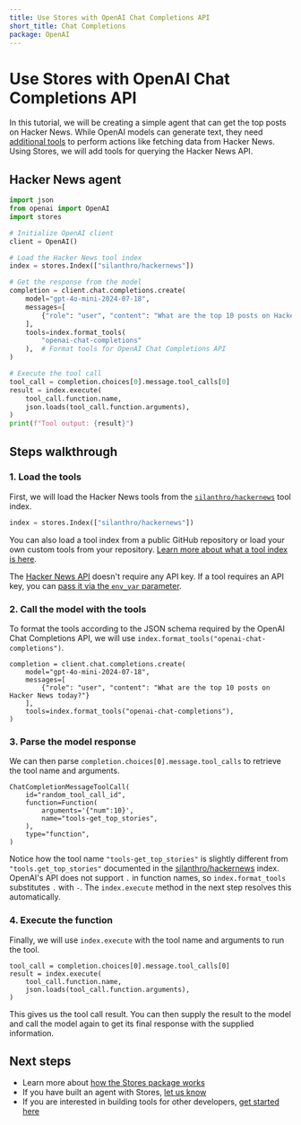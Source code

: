 ```yaml
---
title: Use Stores with OpenAI Chat Completions API
short_title: Chat Completions
package: OpenAI
---
```


# Use Stores with OpenAI Chat Completions API

In this tutorial, we will be creating a simple agent that can get the top posts on Hacker News. While OpenAI models can generate text, they need [additional tools](https://platform.openai.com/docs/guides/function-calling?api-mode=chat) to perform actions like fetching data from Hacker News. Using Stores, we will add tools for querying the Hacker News API.

## Hacker News agent

```python
import json
from openai import OpenAI
import stores

# Initialize OpenAI client
client = OpenAI()

# Load the Hacker News tool index
index = stores.Index(["silanthro/hackernews"])

# Get the response from the model
completion = client.chat.completions.create(
    model="gpt-4o-mini-2024-07-18",
    messages=[
        {"role": "user", "content": "What are the top 10 posts on Hacker News today?"}
    ],
    tools=index.format_tools(
        "openai-chat-completions"
    ),  # Format tools for OpenAI Chat Completions API
)

# Execute the tool call
tool_call = completion.choices[0].message.tool_calls[0]
result = index.execute(
    tool_call.function.name,
    json.loads(tool_call.function.arguments),
)
print(f"Tool output: {result}")
```

## Steps walkthrough

### 1. Load the tools

First, we will load the Hacker News tools from the [`silanthro/hackernews`](https://github.com/silanthro/hackernews) tool index.

```python
index = stores.Index(["silanthro/hackernews"])
```

You can also load a tool index from a public GitHub repository or load your own custom tools from your repository. [Learn more about what a tool index is here](/docs/guide/_index/what_is_an_index).


The [Hacker News API](https://github.com/HackerNews/API) doesn't require any API key. If a tool requires an API key, you can [pass it via the `env_var` parameter](/docs/guide/remote_index/environment_variables).

### 2. Call the model with the tools

To format the tools according to the JSON schema required by the OpenAI Chat Completions API, we will use `index.format_tools("openai-chat-completions")`.

```python{6}
completion = client.chat.completions.create(
    model="gpt-4o-mini-2024-07-18",
    messages=[
        {"role": "user", "content": "What are the top 10 posts on Hacker News today?"}
    ],
    tools=index.format_tools("openai-chat-completions"),
)
```

### 3. Parse the model response

We can then parse `completion.choices[0].message.tool_calls` to retrieve the tool name and arguments.

```python{3-6}[completion.choices[0\\].message.tool_calls[0\\]]
ChatCompletionMessageToolCall(
    id="random_tool_call_id",
    function=Function(
        arguments='{"num":10}',
        name="tools-get_top_stories",
    ),
    type="function",
)
```

Notice how the tool name `"tools-get_top_stories"` is slightly different from `"tools.get_top_stories"` documented in the [silanthro/hackernews](https://github.com/silanthro/hackernews) index. OpenAI's API does not support `.` in function names, so `index.format_tools` substitutes `.` with `-`. The `index.execute` method in the next step resolves this automatically.

### 4. Execute the function

Finally, we will use `index.execute` with the tool name and arguments to run the tool.

```python{2-5}
tool_call = completion.choices[0].message.tool_calls[0]
result = index.execute(
    tool_call.function.name,
    json.loads(tool_call.function.arguments),
)
```

This gives us the tool call result. You can then supply the result to the model and call the model again to get its final response with the supplied information.

## Next steps

- Learn more about [how the Stores package works](/docs/guide)
- If you have built an agent with Stores, [let us know](http://twitter.com/alfred_lua)
- If you are interested in building tools for other developers, [get started here](/docs/contribute)
